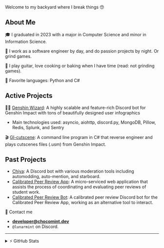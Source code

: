Welcome to my backyard where I break things 😙 

## About Me

🎓 I graduated in 2023 with a major in Computer Science and minor in Information Science.

🎀 I work as a software engineer by day, and do passion projects by night. Or grind games.

🎸 I play guitar, love cooking or baking when I have time (read: not grinding games).

🍨 Favorite languages: Python and C#

## Active Projects

🧙‍♂️ [Genshin Wizard](https://www.genshinwizard.com): A highly scalable and feature-rich Discord bot for Genshin Impact with tons of beautifully designed user infographics

- Main technologies used: asyncio, aiohttp, discord.py, MongoDB, Pillow, Redis, Splunk, and Sentry

🎬 [GI-cutscene](https://github.com/lunarmint/GI-cutscenes/tree/personal): A command line program in C# that reverse engineer and plays cutscenes files (.usm) from Genshin Impact.

## Past Projects
- [Chiya](github.com/Snaacky/chiya): A Discord bot with various moderation tools including automodding, auto-mention, and starboard.
- [Calibrated Peer Review App](https://github.com/tenbergen/CPRTool/tree/22d3d089b12b472fa649c1276396b28df4073f3e): A micro-serviced web application that assists the process of coordinating and evaluating peer reviews of student work.
- [Calibrated Peer Review Bot](https://github.com/lunarmint/cpr-bot): A calibrated peer review Discord bot for the Calibrated Peer Review App, working as an alternative tool to interact.

🍻 Contact me 
- **developer@chocomint.dev**
- `@lunarmint` on Discord.

---

<details>
    <summary>⚡ GitHub Stats</summary>
<img height="150px" align="center" alt="Mint's GitHub Stats" src="https://github-readme-stats-lunarmint.vercel.app/api?username=lunarmint&count_private=true&show_icons=true&hide_title=true&hide_border=true&title_color=00ffdf&icon_color=00ffdf&text_color=141823&bg_color=0,4158d0,c850c0,ffcc70&include_all_commits=false"/>
<img height="150px" align="center" alt="Mint's Most Used Languages" src="https://github-readme-stats-lunarmint.vercel.app/api/top-langs/?username=lunarmint&hide_title=true&hide_border=true&langs_count=8&layout=compact&title_color=141823&bg_color=0,ffcc70,c850c0,4158d0"/>
</details>
